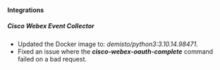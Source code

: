 
#### Integrations

##### Cisco Webex Event Collector
- Updated the Docker image to: *demisto/python3:3.10.14.98471*.
- Fixed an issue where the ***cisco-webex-oauth-complete*** command failed on a bad request.
